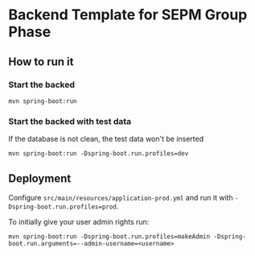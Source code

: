 # Backend Template for SEPM Group Phase

## How to run it

### Start the backed

	mvn spring-boot:run

### Start the backed with test data

If the database is not clean, the test data won't be inserted

	mvn spring-boot:run -Dspring-boot.run.profiles=dev

## Deployment

Configure `src/main/resources/application-prod.yml` and run it with `-Dspring-boot.run.profiles=prod`.

To initially give your user admin rights run:

	mvn spring-boot:run -Dspring-boot.run.profiles=makeAdmin -Dspring-boot.run.arguments=--admin-username=<username>
